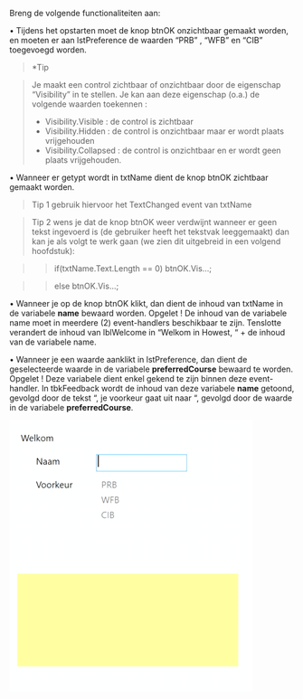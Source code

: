 Breng de volgende functionaliteiten aan:

•	Tijdens het opstarten moet de knop btnOK onzichtbaar gemaakt worden, en moeten er aan lstPreference de waarden “PRB” , “WFB” en “CIB” toegevoegd worden.

> *Tip

> Je maakt een control zichtbaar of onzichtbaar door de eigenschap “Visibility” in te stellen. 
Je kan aan deze eigenschap (o.a.) de volgende waarden toekennen :
> * Visibility.Visible : de control is zichtbaar
> * Visibility.Hidden : de control is onzichtbaar maar er wordt plaats vrijgehouden
> *	Visibility.Collapsed : de control is onzichtbaar en er wordt geen plaats vrijgehouden.

•	Wanneer er getypt wordt in txtName dient de knop btnOK zichtbaar gemaakt worden.

> Tip 1
> gebruik hiervoor het TextChanged event van txtName
 
> Tip 2
> wens je dat de knop btnOK weer verdwijnt wanneer er geen tekst ingevoerd is (de gebruiker heeft het tekstvak leeggemaakt) dan kan je als volgt te werk gaan (we zien dit uitgebreid in een volgend hoofdstuk):

>  > if(txtName.Text.Length == 0) btnOK.Vis...;

>  > else btnOK.Vis...;

•	Wanneer je op de knop btnOK klikt, dan dient de inhoud van txtName in de variabele **name**
bewaard worden.
Opgelet ! De inhoud van de variabele name moet in meerdere (2) event-handlers beschikbaar te zijn.
Tenslotte verandert de inhoud van lblWelcome in “Welkom in Howest, “ + de inhoud van de variabele name.

•	Wanneer je een waarde aanklikt in lstPreference, dan dient de geselecteerde waarde in de variabele **preferredCourse** bewaard te worden.
Opgelet ! Deze variabele dient enkel gekend te zijn binnen deze event-handler.
In tbkFeedback wordt de inhoud van deze variabele **name** getoond, gevolgd door de tekst “, je voorkeur gaat uit naar “, gevolgd door de waarde in de variabele **preferredCourse**.

![Filmpje van de werking](Images/Voorkeursmodule.gif)
